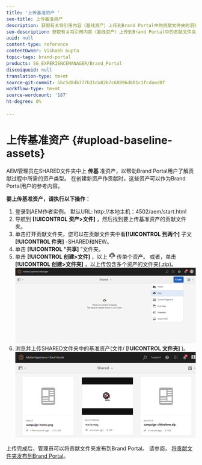 ```yaml
---
title: '上传基准资产 '
seo-title: 上传基准资产
description: 获取有关将引用内容（基线资产）上传到Brand Portal中的贡献文件夹的洞察。
seo-description: 获取有关将引用内容（基线资产）上传到Brand Portal中的贡献文件夹的洞察。
uuid: null
content-type: reference
contentOwner: Vishabh Gupta
topic-tags: brand-portal
products: SG_EXPERIENCEMANAGER/Brand_Portal
discoiquuid: null
translation-type: tm+mt
source-git-commit: 5bc5d8db777b31da82b7c68896d881c1fcdaed8f
workflow-type: tm+mt
source-wordcount: '187'
ht-degree: 0%

---
```



# 上传基准资产 {#upload-baseline-assets}

AEM管理员在SHARED文件夹中上 **传基** 准资产，以帮助Brand Portal用户了解贡献过程中所需的资产类型。 在创建新资产作贡献时，这些资产可以作为Brand Portal用户的参考内容。

**要上传基准资产，请执行以下操作：**

1. 登录到AEM作者实例。
默认URL: http://本地主机：4502/aem/start.html
1. 导航到 **[!UICONTROL 资产>文件]** ，然后找到要上传基准资产的贡献文件夹。
1. 单击打开贡献文件夹，您可以在贡献文件夹中看&#x200B;**[!UICONTROL 到两个]** 子文 **[!UICONTROL 件夹]** -SHARED和NEW。
1. 单击 **[!UICONTROL “共享]** ”文件夹。
1. 单击 **[!UICONTROL 创建>文件]** ，以上 ![](assets/upload.png) 传单个资产。
或者，单击 **[!UICONTROL 创建>文件夹]** ，以上传包含多个资产的文件夹(.zip)。
   ![](assets/upload-baseline-assets1.png)
1. 浏览并上传SHARED文件夹中的基准资产(文件/ **[!UICONTROL 文件夹]** )。
   ![](assets/upload-baseline-assets2.png)

上传完成后，管理员可以将贡献文件夹发布到Brand Portal。 请参阅， [将贡献文件夹发布到Brand Portal](brand-portal-publish-contribution-folder-to-brand-portal.md)。